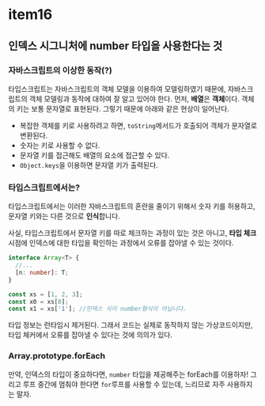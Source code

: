 # item16

## 인덱스 시그니처에 number 타입을 사용한다는 것
### 자바스크립트의 이상한 동작(?)
타입스크립트는 자바스크립트의 객체 모델을 이용하여 모델링하였기 때문에, 자바스크립트의 객체 모델링과 동작에 대하여 잘 알고 있어야 한다.
먼저, **배열**은 **객체**이다.
객체의 키는 보통 문자열로 표현된다. 그렇기 때문에 아래와 같은 현상이 일어난다.
- 복잡한 객체를 키로 사용하려고 하면, `toString`메서드가 호출되어 객체가 문자열로 변환된다.
- 숫자는 키로 사용할 수 없다.
- 문자열 키를 접근해도 배열의 요소에 접근할 수 있다.
- `Object.keys`을 이용하면 문자열 키가 출력된다.
### 타입스크립트에서는?
타입스크립트에서는 이러한 자바스크립트의 혼란을 줄이기 위해서 숫자 키를 허용하고, 문자열 키와는 다른 것으로 **인식**합니다.

사실, 타입스크립트에서 문자열 키를 따로 체크하는 과정이 있는 것은 아니고, **타입 체크** 시점에 인덱스에 대한 타입을 확인하는 과정에서 오류를 잡아낼 수 있는 것이다.
```ts
interface Array<T> {
  //...
  [n: number]: T;
}
```
```ts
const xs = [1, 2, 3];
const x0 = xs[0];
const x1 = xs['1']; //인덱스 식이 number형식이 아닙니다.
```
타입 정보는 런타임시 제거된다. 그래서 코드는 실제로 동작하지 않는 가상코드이지만, 타입 체커에서 오류를 잡아낼 수 있다는 것에 의의가 있다.

### Array.prototype.forEach
만약, 인덱스의 타입이 중요하다면, `number` 타입을 제공해주는 forEach를 이용하자!
그리고 루프 중간에 멈춰야 한다면 `for`루프를 사용할 수 있는데, 느리므로 자주 사용하지는 말자. 
